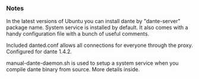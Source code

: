 ### Notes
  In the latest versions of Ubuntu you can install dante by "dante-server" package name.
  System service is installed by default.
  It also comes with a handy configuration file with a bunch of useful comments.

  Included danted.conf allows all connections for everyone through the proxy.
  Configured for dante 1.4.2.

  manual-dante-daemon.sh is used to setup a system service when you compile dante
  binary from source. More details inside.
